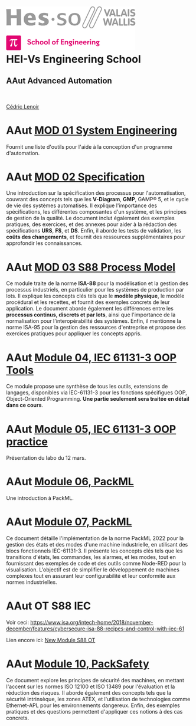 <h1 align="left">
  <br>
  <img src="./img/hei-en.png" alt="HEI-Vs Logo" width="350">
  <br>
  HEI-Vs Engineering School <h2>AAut Advanced Automation</h2>
  <br>
</h1>

[Cédric Lenoir](mailto:cedric.lenoir@hevs.ch)


# AAut [MOD 01 System Engineering](./AAut_MOD_01_System_Engineering/README.md)
Fournit une liste d'outils pour l'aide à la conception d'un programme d'automation.


# AAut [MOD 02 Specification](/AAut_MOD_02_Specification/README.md)
Une introduction sur la spécification des processus pour l'automatisation, couvrant des concepts tels que les **V-Diagram**, **GMP**, GAMP® 5, et le cycle de vie des systèmes automatisés. Il explique l'importance des spécifications, les différentes composantes d'un système, et les principes de gestion de la qualité. Le document inclut également des exemples pratiques, des exercices, et des annexes pour aider à la rédaction des spécifications **URS**, **FS**, et **DS**. Enfin, il aborde les tests de validation, les **coûts des changements**, et fournit des ressources supplémentaires pour approfondir les connaissances.


# AAut [MOD 03 S88 Process Model](/AAut_MOD_03_S88_Model/README.md)
Ce module traite de la norme **ISA-88** pour la modélisation et la gestion des processus industriels, en particulier pour les systèmes de production par lots. Il explique les concepts clés tels que le **modèle physique**, le modèle procédural et les recettes, et fournit des exemples concrets de leur application. Le document aborde également les différences entre les **processus continus, discrets et par lots**, ainsi que l'importance de la normalisation pour l'interopérabilité des systèmes. Enfin, il mentionne la norme ISA-95 pour la gestion des ressources d'entreprise et propose des exercices pratiques pour appliquer les concepts appris.

# AAut [Module 04, IEC 61131-3 OOP Tools](./AAut_MOD_04_IEC_61131_OOP_TOOLS/README.md)
Ce module propose une synthèse de tous les outils, extensions de langages, disponibles via IEC-61131-3 pour les fonctions spécifigues OOP, Object-Oriented Programming. **Une partie seulement sera traitée en détail dans ce cours**.

# AAut [Module 05, IEC 61131-3 OOP practice](./AAut_MOD_05_IEC_61131_OOP_InPractice/README.MD)
Présentation du labo du 12 mars.


# AAut [Module 06, PackML](./AAut_MOD_06_TR88_Pack/README.md)
Une introduction à PackML.

# AAut [Module 07, PackML](./AAut_MOD_07_Pack_Components/README.md)
Ce document détaille l'implémentation de la norme PackML 2022 pour la gestion des états et des modes d'une machine industrielle, en utilisant des blocs fonctionnels IEC-61131-3.
Il présente les concepts clés tels que les transitions d'états, les commandes, les alarmes, et les modes, tout en fournissant des exemples de code et des outils comme Node-RED pour la visualisation.
L'objectif est de simplifier le développement de machines complexes tout en assurant leur configurabilité et leur conformité aux normes industrielles.

# AAut OT S88 IEC
Voir ceci: https://www.isa.org/intech-home/2018/november-december/features/cybersecure-isa-88-recipes-and-control-with-iec-61

Lien encore ici: [New Module S88 OT](New_OT_ISA88_IEC.md)

# AAut [Module 10, PackSafety](./AAut_MOD_10_Pack_Safety/)
Ce document explore les principes de sécurité des machines, en mettant l'accent sur les normes ISO 12100 et ISO 13489 pour l'évaluation et la réduction des risques. Il aborde également des concepts tels que la sécurité intrinsèque, les zones ATEX, et l'utilisation de technologies comme Ethernet-APL pour les environnements dangereux. Enfin, des exemples pratiques et des questions permettent d'appliquer ces notions à des cas concrets.